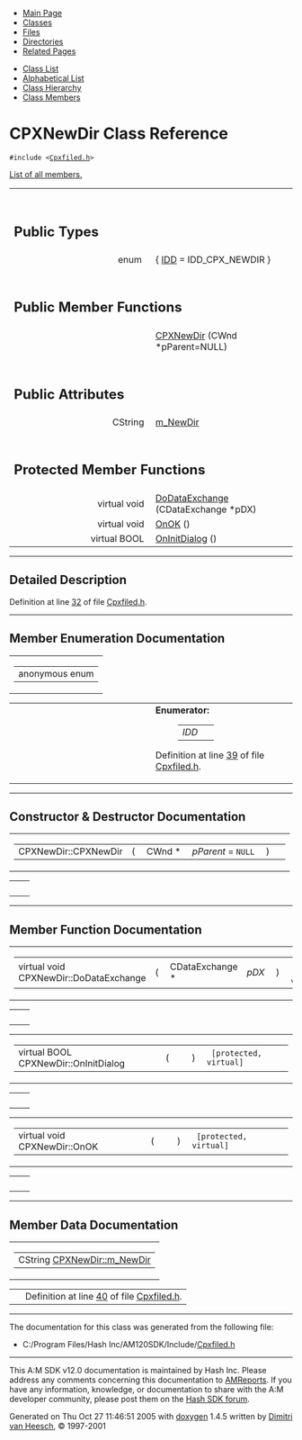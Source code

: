 <div class="tabs">

- [Main Page](index.md)
- <span id="current">[Classes](annotated.md)</span>
- [Files](files.md)
- [Directories](dirs.md)
- [Related Pages](pages.md)

</div>

<div class="tabs">

- [Class List](annotated.md)
- [Alphabetical List](classes.md)
- [Class Hierarchy](hierarchy.md)
- [Class Members](functions.md)

</div>

# CPXNewDir Class Reference

`#include <`<a href="Cpxfiled_8h-source.md" class="el"><code>Cpxfiled.h</code></a>`>`

[List of all members.](classCPXNewDir-members.md)

<table data-border="0" data-cellpadding="0" data-cellspacing="0">
<colgroup>
<col style="width: 50%" />
<col style="width: 50%" />
</colgroup>
<tbody>
<tr>
<td></td>
<td></td>
</tr>
<tr>
<td colspan="2"><br />
&#10;<h2 id="public-types">Public Types</h2></td>
</tr>
<tr>
<td class="memItemLeft" style="text-align: right;" data-nowrap="" data-valign="top">enum  </td>
<td class="memItemRight" data-valign="bottom">{ <a href="classCPXNewDir.md#dca29a1140aadadfd92b34a02fa516ef54cd7e9e2c9d0e00a88e3770b81ee161" class="el">IDD</a> = IDD_CPX_NEWDIR }</td>
</tr>
<tr>
<td colspan="2"><br />
&#10;<h2 id="public-member-functions">Public Member Functions</h2></td>
</tr>
<tr>
<td class="memItemLeft" style="text-align: right;" data-nowrap="" data-valign="top"> </td>
<td class="memItemRight" data-valign="bottom"><a href="classCPXNewDir.md#3585c695087a59fc1eee20518fcf4e87" class="el">CPXNewDir</a> (CWnd *pParent=NULL)</td>
</tr>
<tr>
<td colspan="2"><br />
&#10;<h2 id="public-attributes">Public Attributes</h2></td>
</tr>
<tr>
<td class="memItemLeft" style="text-align: right;" data-nowrap="" data-valign="top">CString </td>
<td class="memItemRight" data-valign="bottom"><a href="classCPXNewDir.md#ed446c5c205f81dc6d5306e19d3e520b" class="el">m_NewDir</a></td>
</tr>
<tr>
<td colspan="2"><br />
&#10;<h2 id="protected-member-functions">Protected Member Functions</h2></td>
</tr>
<tr>
<td class="memItemLeft" style="text-align: right;" data-nowrap="" data-valign="top">virtual void </td>
<td class="memItemRight" data-valign="bottom"><a href="classCPXNewDir.md#a2f3d2a80c5819844b92c371cf28e499" class="el">DoDataExchange</a> (CDataExchange *pDX)</td>
</tr>
<tr>
<td class="memItemLeft" style="text-align: right;" data-nowrap="" data-valign="top">virtual void </td>
<td class="memItemRight" data-valign="bottom"><a href="classCPXNewDir.md#2c14f73f01b234111f154472ddd20080" class="el">OnOK</a> ()</td>
</tr>
<tr>
<td class="memItemLeft" style="text-align: right;" data-nowrap="" data-valign="top">virtual BOOL </td>
<td class="memItemRight" data-valign="bottom"><a href="classCPXNewDir.md#ee9956c8765bd5e2b105470cd549d41c" class="el">OnInitDialog</a> ()</td>
</tr>
</tbody>
</table>

------------------------------------------------------------------------

<span id="_details"></span>

## Detailed Description

Definition at line <a href="Cpxfiled_8h-source.md#l00032" class="el">32</a> of file <a href="Cpxfiled_8h-source.md" class="el">Cpxfiled.h</a>.

------------------------------------------------------------------------

## Member Enumeration Documentation

<span id="dca29a1140aadadfd92b34a02fa516ef" class="anchor"></span>

<table class="mdTable" data-cellpadding="2" data-cellspacing="0">
<colgroup>
<col style="width: 100%" />
</colgroup>
<tbody>
<tr>
<td class="mdRow"><table data-cellpadding="0" data-cellspacing="0" data-border="0">
<tbody>
<tr>
<td class="md" data-nowrap="" data-valign="top">anonymous enum</td>
</tr>
</tbody>
</table></td>
</tr>
</tbody>
</table>

<table data-cellspacing="5" data-cellpadding="0" data-border="0">
<colgroup>
<col style="width: 50%" />
<col style="width: 50%" />
</colgroup>
<tbody>
<tr>
<td> </td>
<td><dl>
<dt><strong>Enumerator:</strong></dt>
<dd>
<table data-border="0" data-cellspacing="2" data-cellpadding="0">
<tbody>
<tr>
<td data-valign="top"><em><span id="dca29a1140aadadfd92b34a02fa516ef54cd7e9e2c9d0e00a88e3770b81ee161" class="anchor"></span>IDD</em> </td>
<td></td>
</tr>
</tbody>
</table>
</dd>
</dl>
<p>Definition at line <a href="Cpxfiled_8h-source.md#l00039" class="el">39</a> of file <a href="Cpxfiled_8h-source.md" class="el">Cpxfiled.h</a>.</p></td>
</tr>
</tbody>
</table>

------------------------------------------------------------------------

## Constructor & Destructor Documentation

<span id="3585c695087a59fc1eee20518fcf4e87" class="anchor"></span>

<table class="mdTable" data-cellpadding="2" data-cellspacing="0">
<colgroup>
<col style="width: 100%" />
</colgroup>
<tbody>
<tr>
<td class="mdRow"><table data-cellpadding="0" data-cellspacing="0" data-border="0">
<tbody>
<tr>
<td class="md" data-nowrap="" data-valign="top">CPXNewDir::CPXNewDir</td>
<td class="md" data-valign="top">( </td>
<td class="md" data-nowrap="" data-valign="top">CWnd * </td>
<td class="mdname1" data-valign="top" data-nowrap=""><em>pParent</em> = <code>NULL</code></td>
<td class="md" data-valign="top"> ) </td>
<td class="md" data-nowrap=""></td>
</tr>
</tbody>
</table></td>
</tr>
</tbody>
</table>

|     |     |
|-----|-----|
|     |     |

------------------------------------------------------------------------

## Member Function Documentation

<span id="a2f3d2a80c5819844b92c371cf28e499" class="anchor"></span>

<table class="mdTable" data-cellpadding="2" data-cellspacing="0">
<colgroup>
<col style="width: 100%" />
</colgroup>
<tbody>
<tr>
<td class="mdRow"><table data-cellpadding="0" data-cellspacing="0" data-border="0">
<tbody>
<tr>
<td class="md" data-nowrap="" data-valign="top">virtual void CPXNewDir::DoDataExchange</td>
<td class="md" data-valign="top">( </td>
<td class="md" data-nowrap="" data-valign="top">CDataExchange * </td>
<td class="mdname1" data-valign="top" data-nowrap=""><em>pDX</em></td>
<td class="md" data-valign="top"> ) </td>
<td class="md" data-nowrap=""><code> [protected, virtual]</code></td>
</tr>
</tbody>
</table></td>
</tr>
</tbody>
</table>

|     |     |
|-----|-----|
|     |     |

<span id="ee9956c8765bd5e2b105470cd549d41c" class="anchor"></span>

<table class="mdTable" data-cellpadding="2" data-cellspacing="0">
<colgroup>
<col style="width: 100%" />
</colgroup>
<tbody>
<tr>
<td class="mdRow"><table data-cellpadding="0" data-cellspacing="0" data-border="0">
<tbody>
<tr>
<td class="md" data-nowrap="" data-valign="top">virtual BOOL CPXNewDir::OnInitDialog</td>
<td class="md" data-valign="top">( </td>
<td class="mdname1" data-valign="top" data-nowrap=""></td>
<td class="md" data-valign="top"> ) </td>
<td class="md" data-nowrap=""><code> [protected, virtual]</code></td>
</tr>
</tbody>
</table></td>
</tr>
</tbody>
</table>

|     |     |
|-----|-----|
|     |     |

<span id="2c14f73f01b234111f154472ddd20080" class="anchor"></span>

<table class="mdTable" data-cellpadding="2" data-cellspacing="0">
<colgroup>
<col style="width: 100%" />
</colgroup>
<tbody>
<tr>
<td class="mdRow"><table data-cellpadding="0" data-cellspacing="0" data-border="0">
<tbody>
<tr>
<td class="md" data-nowrap="" data-valign="top">virtual void CPXNewDir::OnOK</td>
<td class="md" data-valign="top">( </td>
<td class="mdname1" data-valign="top" data-nowrap=""></td>
<td class="md" data-valign="top"> ) </td>
<td class="md" data-nowrap=""><code> [protected, virtual]</code></td>
</tr>
</tbody>
</table></td>
</tr>
</tbody>
</table>

|     |     |
|-----|-----|
|     |     |

------------------------------------------------------------------------

## Member Data Documentation

<span id="ed446c5c205f81dc6d5306e19d3e520b" class="anchor"></span>

<table class="mdTable" data-cellpadding="2" data-cellspacing="0">
<colgroup>
<col style="width: 100%" />
</colgroup>
<tbody>
<tr>
<td class="mdRow"><table data-cellpadding="0" data-cellspacing="0" data-border="0">
<tbody>
<tr>
<td class="md" data-nowrap="" data-valign="top">CString <a href="classCPXNewDir.md#ed446c5c205f81dc6d5306e19d3e520b" class="el">CPXNewDir::m_NewDir</a></td>
</tr>
</tbody>
</table></td>
</tr>
</tbody>
</table>

|  |  |
|----|----|
|   | Definition at line <a href="Cpxfiled_8h-source.md#l00040" class="el">40</a> of file <a href="Cpxfiled_8h-source.md" class="el">Cpxfiled.h</a>. |

------------------------------------------------------------------------

The documentation for this class was generated from the following file:

- C:/Program Files/Hash Inc/AM120SDK/Include/<a href="Cpxfiled_8h-source.md" class="el">Cpxfiled.h</a>

------------------------------------------------------------------------

<span class="small">This A:M SDK v12.0 documentation is maintained by Hash Inc. Please address any comments concerning this documentation to [AMReports](http://www.hash.com/reports). If you have any information, knowledge, or documentation to share with the A:M developer community, please post them on the [Hash SDK forum](http://www.hash.com/forums/index.php?showforum=11).</span>

Generated on Thu Oct 27 11:46:51 2005 with [<span class="image placeholder" original-image-src="doxygen.png" original-image-title="" height="45" width="100" align="middle" border="0">doxygen</span>](http://www.doxygen.org/index.html) 1.4.5 written by [Dimitri van Heesch](mailto:dimitri@stack.nl), © 1997-2001
